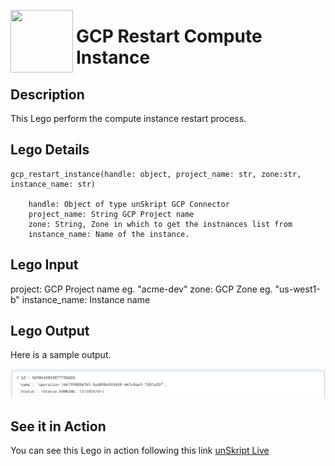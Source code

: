 [<img align="left" src="https://unskript.com/assets/favicon.png" width="100" height="100" style="padding-right: 5px">](https://unskript.com/assets/favicon.png) 
<h1>GCP Restart Compute Instance</h1>

## Description
This Lego perform the compute instance restart process.

## Lego Details

    gcp_restart_instance(handle: object, project_name: str, zone:str, instance_name: str)

        handle: Object of type unSkript GCP Connector
        project_name: String GCP Project name
        zone: String, Zone in which to get the instnances list from
        instance_name: Name of the instance.


## Lego Input
 project:  GCP Project name eg. "acme-dev"
 zone: GCP Zone eg. "us-west1-b"
 instance_name: Instance name

## Lego Output
Here is a sample output.

<img src="./1.png">



## See it in Action

You can see this Lego in action following this link [unSkript Live](https://us.app.unskript.io)
